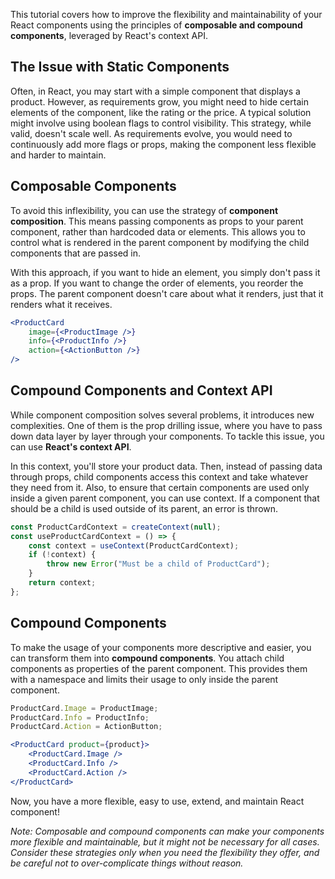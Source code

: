 

This tutorial covers how to improve the flexibility and maintainability of your React components using the principles of **composable and compound components**, leveraged by React's context API.

## The Issue with Static Components

Often, in React, you may start with a simple component that displays a product. However, as requirements grow, you might need to hide certain elements of the component, like the rating or the price. A typical solution might involve using boolean flags to control visibility. This strategy, while valid, doesn't scale well. As requirements evolve, you would need to continuously add more flags or props, making the component less flexible and harder to maintain.

## Composable Components

To avoid this inflexibility, you can use the strategy of **component composition**. This means passing components as props to your parent component, rather than hardcoded data or elements. This allows you to control what is rendered in the parent component by modifying the child components that are passed in. 

With this approach, if you want to hide an element, you simply don't pass it as a prop. If you want to change the order of elements, you reorder the props. The parent component doesn't care about what it renders, just that it renders what it receives.

```jsx
<ProductCard 
    image={<ProductImage />} 
    info={<ProductInfo />} 
    action={<ActionButton />}
/>
```

## Compound Components and Context API

While component composition solves several problems, it introduces new complexities. One of them is the prop drilling issue, where you have to pass down data layer by layer through your components. To tackle this issue, you can use **React's context API**.

In this context, you'll store your product data. Then, instead of passing data through props, child components access this context and take whatever they need from it. Also, to ensure that certain components are used only inside a given parent component, you can use context. If a component that should be a child is used outside of its parent, an error is thrown.

```jsx
const ProductCardContext = createContext(null);
const useProductCardContext = () => {
    const context = useContext(ProductCardContext);
    if (!context) {
        throw new Error("Must be a child of ProductCard");
    }
    return context;
};
```

## Compound Components

To make the usage of your components more descriptive and easier, you can transform them into **compound components**. You attach child components as properties of the parent component. This provides them with a namespace and limits their usage to only inside the parent component.

```jsx
ProductCard.Image = ProductImage;
ProductCard.Info = ProductInfo;
ProductCard.Action = ActionButton;

<ProductCard product={product}>
    <ProductCard.Image />
    <ProductCard.Info />
    <ProductCard.Action />
</ProductCard>
```

Now, you have a more flexible, easy to use, extend, and maintain React component!

*Note: Composable and compound components can make your components more flexible and maintainable, but it might not be necessary for all cases. Consider these strategies only when you need the flexibility they offer, and be careful not to over-complicate things without reason.*